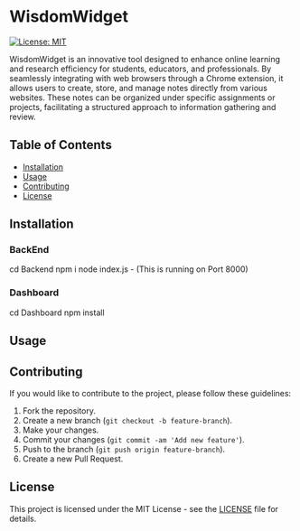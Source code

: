 # WisdomWidget

[![License: MIT](https://img.shields.io/badge/License-MIT-yellow.svg)](https://opensource.org/licenses/MIT)

WisdomWidget is an innovative tool designed to enhance online learning and research efficiency for students, educators, and professionals. By seamlessly integrating with web browsers through a Chrome extension, it allows users to create, store, and manage notes directly from various websites. These notes can be organized under specific assignments or projects, facilitating a structured approach to information gathering and review.

## Table of Contents

- [Installation](#installation)
- [Usage](#usage)
- [Contributing](#contributing)
- [License](#license)

## Installation

### BackEnd
cd Backend
npm i
node index.js   - (This is running on Port 8000)

### Dashboard
cd Dashboard
npm install


## Usage


## Contributing

If you would like to contribute to the project, please follow these guidelines:

1. Fork the repository.
2. Create a new branch (`git checkout -b feature-branch`).
3. Make your changes.
4. Commit your changes (`git commit -am 'Add new feature'`).
5. Push to the branch (`git push origin feature-branch`).
6. Create a new Pull Request.

## License

This project is licensed under the MIT License - see the [LICENSE](LICENSE) file for details.
